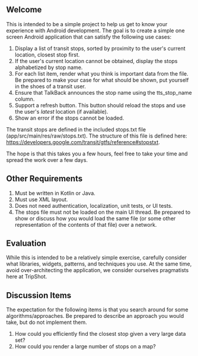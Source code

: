 ## Welcome

This is intended to be a simple project to help us get to know your experience with Android development. The goal is to create a simple one screen Android application that can satisfy the following use cases:

1. Display a list of transit stops, sorted by proximity to the user's current location, closest stop first.
2. If the user's current location cannot be obtained, display the stops alphabetized by stop name.
3. For each list item, render what you think is important data from the file. Be prepared to make your case for what should be shown, put yourself in the shoes of a transit user.
4. Ensure that TalkBack announces the stop name using the tts_stop_name column.
5. Support a refresh button. This button should reload the stops and use the user's _latest_ location (if available).
6. Show an error if the stops cannot be loaded.

The transit stops are defined in the included stops.txt file (app/src/main/res/raw/stops.txt). The structure of this file is defined here: https://developers.google.com/transit/gtfs/reference#stopstxt.

The hope is that this takes you a few hours, feel free to take your time and spread the work over a few days.

## Other Requirements

1. Must be written in Kotlin or Java.
2. Must use XML layout.
3. Does not need authentication, localization, unit tests, or UI tests.
4. The stops file must not be loaded on the main UI thread. Be prepared to show or discuss how you would load the same file (or some other representation of the contents of that file) over a network.

## Evaluation

While this is intended to be a relatively simple exercise, carefully consider what libraries, widgets, patterns, and techniques you use. At the same time, avoid over-architecting the application, we consider ourselves pragmatists here at TripShot.

## Discussion Items

The expectation for the following items is that you search around for some algorithms/approaches. Be prepared to describe an approach you would take, but do not implement them.

1. How could you efficiently find the closest stop given a very large data set?
2. How could you render a large number of stops on a map?

